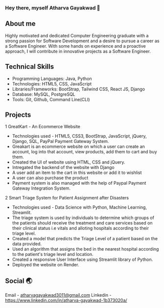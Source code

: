 ### Hey there, myself Atharva Gayakwad 👋

## About me 
Highly motivated and dedicated Computer Engineering graduate with a strong passion for Software Development and a desire to pursue a career
as a Software Engineer. With some hands on experience and a proactive approach, I will contribute in innovative projects as a Software Engineer.

## Technical Skills
  * Programming Languages: Java, Python
  * Technologies: HTML5, CSS, JavaScript
  * Libraries/Frameworks: BootStrap, Tailwind CSS, React JS, Django
  * Database: MySQL, PostgreSQL
  * Tools: Git, Github, Command Line(CLI)

## Projects
 1 GreatKart - An Ecommerce Website
  * Technologies used - HTML5, CSS3, BootStrap, JavaScript, jQuery, Django, SQL, PayPal Payment Gateway System.
  * Greakart is an ecommerce website on which a user can create an account, log into that account, view products, add them to cart and buy them.
  * Created the UI of website using HTML, CSS and jQuery.
  * Intregated the backend of the website with Django
  * A user add an item to the cart in this website or add it to wishlist
  * A user can also purchase the product
  * Payment system is also managed with the help of Paypal Payment Gateway Integration System.

2 Smart Triage System for Patient Assignment after Disasters
  * Technologies used - Data Science with Python, Machine Learning, Streamlit.
  * The triage system is used by individuals to determine which groups of the patients should receive the treatment and care services based on
    their clinical status i.e vitals and alloting hospitals according to their triage level.
  * Created a model that predicts the Triage Level of a patient based on the data provided.
  * Used an algorithm that assigns the bed in the nearest hospital according to the patient's triage level and location.
  * Created a responsive User Interface using Streamlit library of Python.
  * Deployed the website on Render.

## Social 🌏
Email - atharvagayakwad3011@gmail.com
Linkedin - https://www.linkedin.com/in/atharva-gayakwad-1b373020a/

